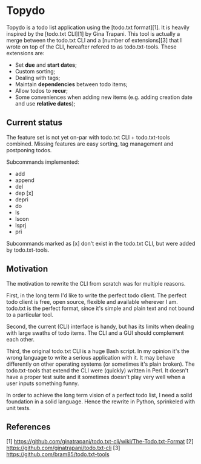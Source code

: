 Topydo
======

Topydo is a todo list application using the [todo.txt format][1]. It is heavily
inspired by the [todo.txt CLI][1] by Gina Trapani. This tool is actually a
merge between the todo.txt CLI and a [number of extensions][3] that I wrote
on top of the CLI, hereafter refered to as todo.txt-tools. These extensions
are:

* Set **due** and **start dates**;
* Custom sorting;
* Dealing with tags;
* Maintain **dependencies** between todo items;
* Allow todos to **recur**;
* Some conveniences when adding new items (e.g. adding creation date and use
  **relative dates**);

Current status
--------------

The feature set is not yet on-par with todo.txt CLI + todo.txt-tools combined.
Missing features are easy sorting, tag management and postponing todos.

Subcommands implemented:

* add
* append
* del
* dep [x]
* depri
* do
* ls
* lscon
* lsprj
* pri

Subcommands marked as [x] don't exist in the todo.txt CLI, but were added by
todo.txt-tools.

Motivation
----------

The motivation to rewrite the CLI from scratch was for multiple reasons.

First, in the long term I'd like to write the perfect todo client. The perfect
todo client is free, open source, flexible and available wherever I am.
todo.txt is the perfect format, since it's simple and plain text and not bound
to a particular tool.

Second, the current (CLI) interface is handy, but has its limits when dealing
with large swaths of todo items. The CLI and a GUI should complement each
other.

Third, the original todo.txt CLI is a huge Bash script. In my opinion it's the
wrong language to write a serious application with it. It may behave
differently on other operating systems (or sometimes it's plain broken). The
todo.txt-tools that extend the CLI were (quickly) written in Perl. It doesn't
have a proper test suite and it sometimes doesn't play very well when a user
inputs something funny.

In order to achieve the long term vision of a perfect todo list, I need a solid
foundation in a solid language. Hence the rewrite in Python, sprinkeled with
unit tests.

References
----------

[1] https://github.com/ginatrapani/todo.txt-cli/wiki/The-Todo.txt-Format
[2] https://github.com/ginatrapani/todo.txt-cli
[3] https://github.com/bram85/todo.txt-tools
